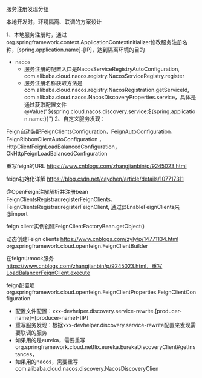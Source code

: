 服务注册发现分组

本地开发时，环境隔离、联调的方案设计

1、本地服务注册时，通过org.springframework.context.ApplicationContextInitializer修改服务注册名称，[spring.application.name]-[IP]，达到隔离环境的目的
- nacos
    - 服务注册的配置入口是NacosServiceRegistryAutoConfiguration, com.alibaba.cloud.nacos.registry.NacosServiceRegistry.register
    - 服务注册名称获取方法是com.alibaba.cloud.nacos.registry.NacosRegistration.getServiceId, com.alibaba.cloud.nacos.NacosDiscoveryProperties.service，具体是通过获取配置文件@Value("${spring.cloud.nacos.discovery.service:${spring.application.name:}}")
2、自定义服务发现：

Feign自动装配FeignClientsConfiguration，FeignAutoConfiguration，FeignRibbonClientAutoConfiguration ，HttpClientFeignLoadBalancedConfiguration，OkHttpFeignLoadBalancedConfiguration

重写feign的URL https://www.cnblogs.com/zhangjianbin/p/9245023.html

feign初始化详解 https://blog.csdn.net/caychen/article/details/107717311

@OpenFeign注解解析并注册bean FeignClientsRegistrar.registerFeignClients，FeignClientsRegistrar.registerFeignClient, 通过@EnableFeignClients来@import

feign client实例创建FeignClientFactoryBean.getObject()

动态创建Feign clients https://www.cnblogs.com/zyly/p/14771134.html org.springframework.cloud.openfeign.FeignClientBuilder

在feign中mock服务 https://www.cnblogs.com/zhangjianbin/p/9245023.html，重写LoadBalancerFeignClient.execute

feign配置项org.springframework.cloud.openfeign.FeignClientProperties.FeignClientConfiguration

- 配置文件配置：xxx-devhelper.discovery.service-rewrite.[producer-name]=[producer-name]-[IP]
- 重写服务发现：根据xxx-devhelper.discovery.service-rewrite配置来发现需要联调的服务
- 如果用的是eureka，需要重写org.springframework.cloud.netflix.eureka.EurekaDiscoveryClient#getInstances，
- 如果用的nacos，需要重写com.alibaba.cloud.nacos.discovery.NacosDiscoveryClien
